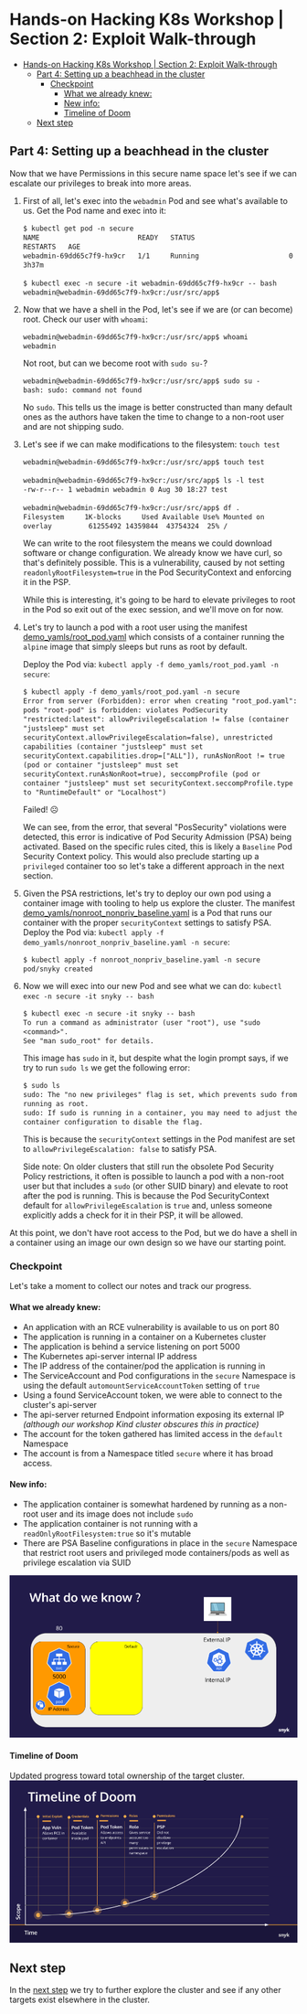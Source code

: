 # Hands-on Hacking K8s Workshop | Section 2: Exploit Walk-through

<!-- TOC -->
* [Hands-on Hacking K8s Workshop | Section 2: Exploit Walk-through](#hands-on-hacking-k8s-workshop--section-2--exploit-walk-through)
  * [Part 4: Setting up a beachhead in the cluster](#part-4--setting-up-a-beachhead-in-the-cluster)
    * [Checkpoint](#checkpoint)
      * [What we already knew:](#what-we-already-knew-)
      * [New info:](#new-info-)
      * [Timeline of Doom](#timeline-of-doom)
  * [Next step](#next-step)
<!-- TOC -->

## Part 4: Setting up a beachhead in the cluster

Now that we have Permissions in this secure name space let's see if we can escalate our privileges to break into more areas.
1. First of all, let's exec into the `webadmin` Pod and see what's available to us. Get the Pod name and
   exec into it:
   ```shell
   $ kubectl get pod -n secure
   NAME                        READY   STATUS                       RESTARTS   AGE
   webadmin-69dd65c7f9-hx9cr   1/1     Running                      0          3h37m
   
   $ kubectl exec -n secure -it webadmin-69dd65c7f9-hx9cr -- bash
   webadmin@webadmin-69dd65c7f9-hx9cr:/usr/src/app$
   ```

   
2. Now that we have a shell in the Pod, let's see if we are (or can become) root. Check our user with `whoami`:
   ```shell
   webadmin@webadmin-69dd65c7f9-hx9cr:/usr/src/app$ whoami
   webadmin
   ```
   Not root, but can we become root with `sudo su-`?
   ```shell
   webadmin@webadmin-69dd65c7f9-hx9cr:/usr/src/app$ sudo su -
   bash: sudo: command not found
   ```
   No `sudo`. This tells us the image is better constructed than many default ones as the authors have taken the time
   to change to a non-root user and are not shipping sudo.


3. Let's see if we can make modifications to the filesystem: `touch test`
   ```shell
   webadmin@webadmin-69dd65c7f9-hx9cr:/usr/src/app$ touch test
   
   webadmin@webadmin-69dd65c7f9-hx9cr:/usr/src/app$ ls -l test
   -rw-r--r-- 1 webadmin webadmin 0 Aug 30 18:27 test
   
   webadmin@webadmin-69dd65c7f9-hx9cr:/usr/src/app$ df .
   Filesystem     1K-blocks     Used Available Use% Mounted on
   overlay         61255492 14359844  43754324  25% /
   ```
   We can write to the root filesystem the means we could download software or change configuration.
   We already know we have curl, so that's definitely possible. This is a vulnerability, caused by not
   setting `readonlyRootFilesystem=true` in the Pod SecurityContext and enforcing it in the PSP.

   While this is interesting, it's going to be hard to elevate privileges to root in the Pod so exit out of
   the exec session, and we'll move on for now.


4. Let's try to launch a pod with a root user using the manifest [demo_yamls/root_pod.yaml](../demo_yamls/root_pod.yaml)
   which consists of a container running the `alpine` image that simply sleeps but runs as root by default.

   Deploy the Pod via: `kubectl apply -f demo_yamls/root_pod.yaml -n secure`:
   ```shell
   $ kubectl apply -f demo_yamls/root_pod.yaml -n secure
   Error from server (Forbidden): error when creating "root_pod.yaml": pods "root-pod" is forbidden: violates PodSecurity "restricted:latest": allowPrivilegeEscalation != false (container "justsleep" must set securityContext.allowPrivilegeEscalation=false), unrestricted capabilities (container "justsleep" must set securityContext.capabilities.drop=["ALL"]), runAsNonRoot != true (pod or container "justsleep" must set securityContext.runAsNonRoot=true), seccompProfile (pod or container "justsleep" must set securityContext.seccompProfile.type to "RuntimeDefault" or "Localhost")
   ```
   Failed! ☹️
   
   We can see, from the error, that several "PosSecurity" violations were detected, this error is indicative of Pod Security Admission (PSA) being activated.
   Based on the specific rules cited, this is likely a `Baseline` Pod Security Context policy. This would also preclude starting up a `privileged` container too so let's take a different approach in the next section.

5. Given the PSA restrictions, let's try to deploy our own pod using a container image with tooling to help us explore the cluster.
   The manifest [demo_yamls/nonroot_nonpriv_baseline.yaml](../demo_yamls/nonroot_nonpriv_baseline.yaml) is a Pod that runs our container
   with the proper `securityContext` settings to satisfy PSA. Deploy the Pod via: `kubectl apply -f demo_yamls/nonroot_nonpriv_baseline.yaml -n secure`:
   ```shell
   $ kubectl apply -f nonroot_nonpriv_baseline.yaml -n secure
   pod/snyky created
   ```
6. Now we will exec into our new Pod and see what we can do: `kubectl exec -n secure -it snyky -- bash`
   ```shell
   $ kubectl exec -n secure -it snyky -- bash
   To run a command as administrator (user "root"), use "sudo <command>".
   See "man sudo_root" for details.
   ```
   This image has `sudo` in it, but despite what the login prompt says, if we try to run `sudo ls` we get the following error:
   ```shell
   $ sudo ls
   sudo: The "no new privileges" flag is set, which prevents sudo from running as root.
   sudo: If sudo is running in a container, you may need to adjust the container configuration to disable the flag.
   ```
   This is because the `securityContext` settings in the Pod manifest are set to `allowPrivilegeEscalation: false` to satisfy PSA.

   Side note: On older clusters that still run the obsolete Pod Security Policy restrictions, it often is possible to launch a pod with a non-root user
   but that includes a `sudo` (or other SUID binary) and elevate to root after the pod is running. This is because the Pod SecurityContext default for
   `allowPrivilegeEscalation` is `true` and, unless someone explicitly adds a check for it in their PSP, it will be allowed.

At this point, we don't have root access to the Pod, but we do have a shell in a container using an image our own design so we have our
starting point.


### Checkpoint
Let's take a moment to collect our notes and track our progress.

#### What we already knew:
* An application with an RCE vulnerability is available to us on port 80
* The application is running in a container on a Kubernetes cluster
* The application is behind a service listening on port 5000
* The Kubernetes api-server internal IP address 
* The IP address of the container/pod the application is running in
* The ServiceAccount and Pod configurations in the `secure` Namespace is using the default `automountServiceAccountToken` setting of `true`
* Using a found ServiceAccount token, we were able to connect to the cluster's api-server
* The api-server returned Endpoint information exposing its external IP _(although our workshop Kind cluster obscures this in practice)_
* The account for the token gathered has limited access in the `default` Namespace
* The account is from a Namespace titled `secure` where it has broad access.

#### New info:
* The application container is somewhat hardened by running as a non-root user and its image does not include `sudo`
* The application container is not running with a `readOnlyRootFilesystem:true` so it's mutable
* There are PSA Baseline configurations in place in the `secure` Namespace that restrict root users and privileged mode containers/pods as well as privilege escalation via SUID 

![](media/02-04-Checkpoint-1.png)

#### Timeline of Doom
Updated progress toward total ownership of the target cluster.
![](media/02-04-Timeline-1.png)

## Next step
In the [next step](02e-exploit.md) we try to further explore the cluster and see if any other
targets exist elsewhere in the cluster.
